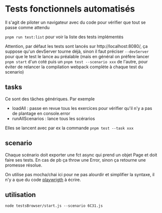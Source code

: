 # Tests fonctionnels automatisés

Il s'agit de piloter un navigateur avec du code pour vérifier que tout se passe comme attendu

`pnpm run test:list` pour voir la liste des tests implémentés

Attention, par défaut les tests sont lancés sur http://localhost:8080/, ça suppose qu'un devServer tourne déjà, sinon il faut préciser `--devServer` pour que le test le lance au préalable (mais en général on préfère lancer `pnpm start` d'un coté puis un `pnpm test --scenario xxx` de l'autre, pour éviter de relancer la compilation webpack complète à chaque test du scenario)

## tasks
Ce sont des tâches génériques. Par exemple
* loadAll : passe en revue tous les exercices pour vérifier qu'il n'y a pas de plantage en console.error
* runAllScenarios : lance tous les scérarios

Elles se lancent avec par ex la commande `pnpm test --task xxx`

## scenario

Chaque scénario doit exporter une fct async qui prend un objet Page et doit faire ses tests.
En cas de pb ça throw une Error, sinon ça retourne une promesse résolue.

On utilise pas mocha/chai ici pour ne pas alourdir et simplifier la syntaxe, il n'y a que du code [playwrigth](https://playwright.dev/docs/api/class-page/) à écrire.

## utilisation

`node testsBrowser/start.js --scenario 6C31.js`

